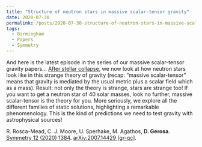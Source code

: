 ```yaml
---
title: "Structure of neutron stars in massive scalar-tensor gravity"
date: 2020-07-30
permalink: /posts/2020-07-30-structure-of-neutron-stars-in-massive-scalar-tensor-gravity
tags:
  - Birmingham
  - Papers
  - Symmetry
---
```


And here is the latest episode in the series of our massive scalar-tensor gravity papers… [After stellar collapse](https://arxiv.org/abs/1708.03651), we now look at how neutron stars look like in this strange theory of gravity (recap: “massive scalar-tensor” means that gravity is mediated by the usual metric plus a scalar field which as a mass). Result: not only the theory is strange, stars are strange too! If you want to get a neutron star of 40 solar masses, look no further, massive scalar-tensor is the theory for you. More seriously, we explore all the different families of static solutions, highlighting a remarkable phenomenology. This is the kind of predictions we need to test gravity with astrophysical sources!

R. Rosca-Mead, C. J. Moore, U. Sperhake, M. Agathos, **D. Gerosa**.\
[Symmetry 12 (2020) 1384](https://www.mdpi.com/2073-8994/12/9/1384). [arXiv:2007.14429 [gr-qc]](https://arxiv.org/abs/2007.14429).